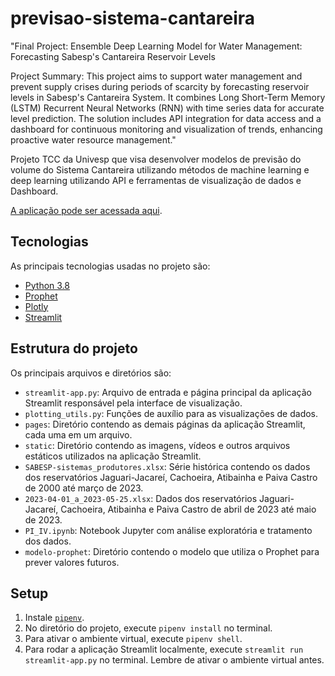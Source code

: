 # previsao-sistema-cantareira

"Final Project: Ensemble Deep Learning Model for Water Management: Forecasting Sabesp's
Cantareira Reservoir Levels

Project Summary:
This project aims to support water management and prevent supply crises during periods of scarcity by forecasting reservoir levels in Sabesp's Cantareira System. It combines Long Short-Term Memory (LSTM) Recurrent Neural Networks (RNN) with time series data for accurate level prediction. The solution includes API integration for data access and a dashboard for continuous monitoring and visualization of trends, enhancing proactive water resource management."


Projeto TCC da Univesp que visa desenvolver modelos de previsão do volume do Sistema Cantareira utilizando métodos de machine learning e deep learning utilizando API e ferramentas de visualização de dados e Dashboard.

[A aplicação pode ser acessada aqui](https://previsao-cantareira.streamlit.app/).

## Tecnologias

As principais tecnologias usadas no projeto são:

* [Python 3.8](https://www.python.org/)
* [Prophet](https://facebook.github.io/prophet/)
* [Plotly](https://plotly.com/)
* [Streamlit](https://streamlit.io/)

## Estrutura do projeto

Os principais arquivos e diretórios são:

* `streamlit-app.py`: Arquivo de entrada e página principal da aplicação Streamlit responsável pela interface de visualização.
* `plotting_utils.py`: Funções de auxílio para as visualizações de dados.
* `pages`: Diretório contendo as demais páginas da aplicação Streamlit, cada uma em um arquivo.
* `static`: Diretório contendo as imagens, vídeos e outros arquivos estáticos utilizados na aplicação Streamlit.
* `SABESP-sistemas_produtores.xlsx`: Série histórica contendo os dados dos reservatórios Jaguari-Jacareí, Cachoeira, Atibainha e Paiva Castro de 2000 até março de 2023.
* `2023-04-01_a_2023-05-25.xlsx`: Dados dos reservatórios Jaguari-Jacareí, Cachoeira, Atibainha e Paiva Castro de abril de 2023 até maio de 2023.
* `PI_IV.ipynb`: Notebook Jupyter com análise exploratória e tratamento dos dados.
* `modelo-prophet`: Diretório contendo o modelo que utiliza o Prophet para prever valores futuros.

## Setup 

 1. Instale [`pipenv`](https://pypi.org/project/pipenv/).
 2. No diretório do projeto, execute `pipenv install` no terminal.
 3. Para ativar o ambiente virtual, execute `pipenv shell`.
 4. Para rodar a aplicação Streamlit localmente, execute `streamlit run streamlit-app.py` no terminal. Lembre de ativar o ambiente virtual antes.
